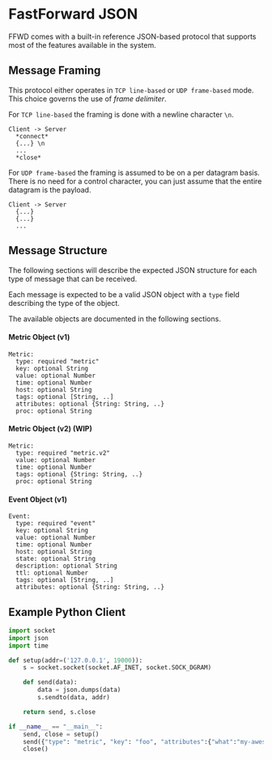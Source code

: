 # FastForward JSON

FFWD comes with a built-in reference JSON-based protocol that supports most of
the features available in the system.

## Message Framing

This protocol either operates in `TCP line-based` or `UDP frame-based` mode.
This choice governs the use of *frame delimiter*.

For `TCP line-based` the framing is done with a newline character `\n`.

```
Client -> Server
  *connect*
  {...} \n
  ...
  *close*
```

For `UDP frame-based` the framing is assumed to be on a per datagram basis.
There is no need for a control character, you can just assume that the entire datagram is the payload.

```
Client -> Server
  {...}
  {...}
  ...
```

## Message Structure

The following sections will describe the expected JSON structure for each type of
message that can be received.

Each message is expected to be a valid JSON object with a `type` field describing the type of the object.

The available objects are documented in the following sections.

#### Metric Object (v1)

```
Metric:
  type: required "metric"
  key: optional String
  value: optional Number
  time: optional Number
  host: optional String
  tags: optional [String, ..]
  attributes: optional {String: String, ..}
  proc: optional String
```

#### Metric Object (v2) (WIP)

```
Metric:
  type: required "metric.v2"
  value: optional Number
  time: optional Number
  tags: optional {String: String, ..}
  proc: optional String
```

#### Event Object (v1)

```
Event:
  type: required "event"
  key: optional String
  value: optional Number
  time: optional Number
  host: optional String
  state: optional String
  description: optional String
  ttl: optional Number
  tags: optional [String, ..]
  attributes: optional {String: String, ..}
```

## Example Python Client

```python
import socket
import json
import time

def setup(addr=('127.0.0.1', 19000)):
    s = socket.socket(socket.AF_INET, socket.SOCK_DGRAM)

    def send(data):
        data = json.dumps(data)
        s.sendto(data, addr)

    return send, s.close

if __name__ == "__main__":
    send, close = setup()
    send({"type": "metric", "key": "foo", "attributes":{"what":"my-awesome-metric", "some_other_attribute": "the-attributes-string-value"}, "value": 10})
    close()
```
